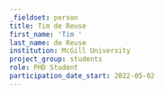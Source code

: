 ```yaml
---
_fieldset: person
title: Tim de Reuse
first_name: 'Tim '
last_name: de Reuse
institution: McGill University
project_group: students
role: PHD Student
participation_date_start: 2022-05-02
---
```

